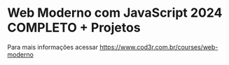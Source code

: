 # Web Moderno com JavaScript 2024 COMPLETO + Projetos

Para mais informações acessar https://www.cod3r.com.br/courses/web-moderno
